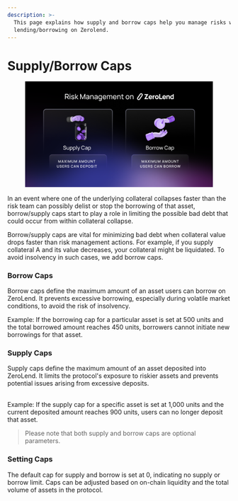 ```yaml
---
description: >-
  This page explains how supply and borrow caps help you manage risks while
  lending/borrowing on Zerolend.
---
```


# Supply/Borrow Caps

<figure><img src="../../.gitbook/assets/ZL Doc - Risk Management.png" alt=""><figcaption></figcaption></figure>

In an event where one of the underlying collateral collapses faster than the risk team can possibly delist or stop the borrowing of that asset, borrow/supply caps start to play a role in limiting the possible bad debt that could occur from within collateral collapse.

Borrow/supply caps are vital for minimizing bad debt when collateral value drops faster than risk management actions. For example, if you supply collateral A and its value decreases, your collateral might be liquidated. To avoid insolvency in such cases, we add borrow caps.&#x20;

### Borrow Caps

Borrow caps define the maximum amount of an asset users can borrow on ZeroLend. It prevents excessive borrowing, especially during volatile market conditions, to avoid the risk of insolvency.

Example: If the borrowing cap for a particular asset is set at 500 units and the total borrowed amount reaches 450 units, borrowers cannot initiate new borrowings for that asset.

### Supply Caps

Supply caps define the maximum amount of an asset deposited into ZeroLend. It limits the protocol's exposure to riskier assets and prevents potential issues arising from excessive deposits.

\
Example: If the supply cap for a specific asset is set at 1,000 units and the current deposited amount reaches 900 units, users can no longer deposit that asset.

> Please note that both supply and borrow caps are optional parameters.

### Setting Caps

The default cap for supply and borrow is set at 0, indicating no supply or borrow limit. Caps can be adjusted based on on-chain liquidity and the total volume of assets in the protocol.
